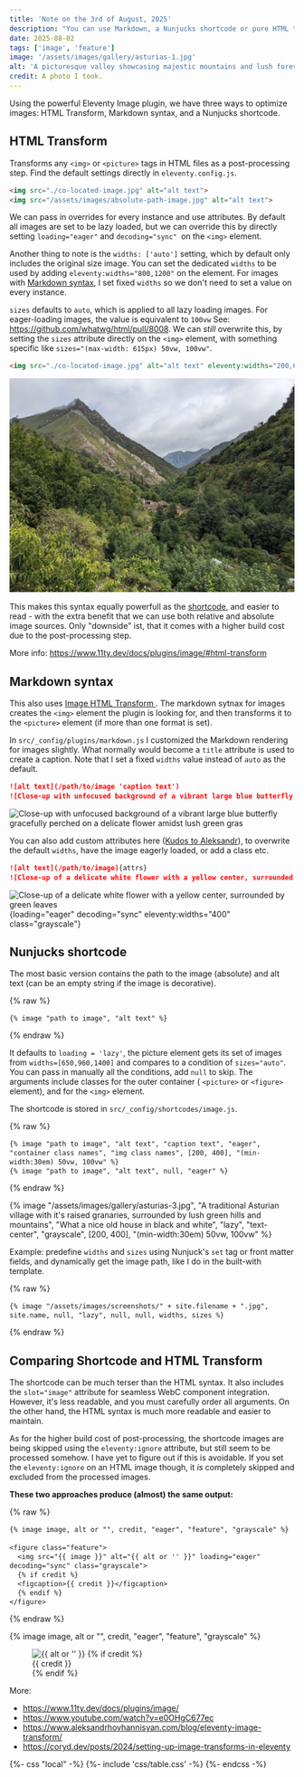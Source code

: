 ```yaml
---
title: 'Note on the 3rd of August, 2025'
description: "You can use Markdown, a Nunjucks shortcode or pure HTML to add images to your posts and pages."
date: 2025-08-02
tags: ['image', 'feature']
image: '/assets/images/gallery/asturias-1.jpg'
alt: 'A picturesque valley showcasing majestic mountains and lush forests, creating a serene and captivating landscape'
credit: A photo I took.
---
```


Using the powerful Eleventy Image plugin, we have three ways to optimize images: HTML Transform, Markdown syntax, and a Nunjucks shortcode.

## HTML Transform

Transforms any `<img>` or `<picture>` tags in HTML files as a post-processing step. Find the default settings directly in `eleventy.config.js`.

```html
<img src="./co-located-image.jpg" alt="alt text">
<img src="/assets/images/absolute-path-image.jpg" alt="alt text">
```

We can pass in overrides for every instance and use attributes. By default all images are set to be lazy loaded, but we can override this by directly setting `loading="eager"` and `decoding="sync" `on the `<img>` element.

Another thing to note is the  `widths: ['auto']` setting, which by default only includes the original size image. You can set the dedicated `widths` to be used by adding `eleventy:widths="800,1200"` on the element. For images with [Markdown syntax](/blog/post-with-an-image/#markdown-syntax), I set fixed `widths` so we don't need to set a value on every instance.

`sizes` defaults to `auto`, which is applied to all lazy loading images. For eager-loading images, the value is equivalent to `100vw` See: https://github.com/whatwg/html/pull/8008. We can _still_ overwrite this, by setting the `sizes` attribute directly on the `<img>` element, with something specific like `sizes="(max-width: 615px) 50vw, 100vw"`.

```html
<img src="./co-located-image.jpg" alt="alt text" eleventy:widths="200,600" loading="eager" decoding="sync">
```

<img src="./asturias-1.jpg" alt="A picturesque valley showcasing majestic mountains and lush forests, creating a serene and captivating landscape" eleventy:widths="200,600" sizes="(max-width: 615px) 50vw, 100vw" loading="eager" decoding="sync">

This makes this syntax equally powerfull as the [shortcode](/blog/post-with-an-image/#nunjucks-shortcode), and easier to read - with the extra benefit that we can use both relative and absolute image sources.
Only "downside" ist, that it comes with a higher build cost due to the post-processing step.

More info: https://www.11ty.dev/docs/plugins/image/#html-transform

## Markdown syntax

This also uses [Image HTML Transform ](https://www.11ty.dev/docs/plugins/image/#html-transform).
The markdown sytnax for images creates the `<img>` element the plugin is looking for, and then transforms it to the `<picture>` element (if more than one format is set).

In `src/_config/plugins/markdown.js` I customized the Markdown rendering for images slightly. What normally would become a `title` attribute is used to create a caption. Note that I set a fixed `widths` value instead of `auto` as the default.

```markdown
![alt text](/path/to/image 'caption text')
![Close-up with unfocused background of a vibrant large blue butterfly gracefully perched on a delicate flower amidst lush green gras](/assets/images/gallery/asturias-4.jpg) 'I used a portrait lens for this one'
```

![Close-up with unfocused background of a vibrant large blue butterfly gracefully perched on a delicate flower amidst lush green gras](/assets/images/gallery/asturias-4.jpg 'I used a portrait lens for this one')

You can also add custom attributes here ([Kudos to Aleksandr](https://www.aleksandrhovhannisyan.com/blog/eleventy-image-transform/)), to overwrite the default `widths`, have the image eagerly loaded, or add a class etc.

```markdown
![alt text](/path/to/image){attrs}
![Close-up of a delicate white flower with a yellow center, surrounded by green leaves](/assets/images/gallery/asturias-2.jpg){loading="eager" decoding="sync" eleventy:widths="400" class="grayscale"}
```

![Close-up of a delicate white flower with a yellow center, surrounded by green leaves](/assets/images/gallery/asturias-2.jpg){loading="eager" decoding="sync" eleventy:widths="400" class="grayscale"}

## Nunjucks shortcode

The most basic version contains the path to the image (absolute) and alt text (can be an empty string if the image is decorative).

{% raw %}

```jinja2
{% image "path to image", "alt text" %}
```

{% endraw %}

It defaults to `loading = 'lazy'`, the picture element gets its set of images from `widths=[650,960,1400]` and compares to a condition of `sizes="auto"`.
You can pass in manually all the conditions, add `null` to skip. The arguments include classes for the outer container ( `<picture>` or `<figure>` element), and for the `<img>` element.

The shortcode is stored in `src/_config/shortcodes/image.js`.

{% raw %}

```jinja2
{% image "path to image", "alt text", "caption text", "eager", "container class names", "img class names", [200, 400], "(min-width:30em) 50vw, 100vw" %}
{% image "path to image", "alt text", null, "eager" %}
```

{% endraw %}

{% image "/assets/images/gallery/asturias-3.jpg", "A traditional Asturian village with it's raised granaries, surrounded by lush green hills and mountains", "What a nice old house in black and white", "lazy", "text-center", "grayscale", [200, 400], "(min-width:30em) 50vw, 100vw" %}

Example: predefine `widths` and `sizes` using Nunjuck's `set` tag or front matter fields, and dynamically get the image path, like I do in the built-with template.

{% raw %}

```jinja2
{% image "/assets/images/screenshots/" + site.filename + ".jpg", site.name, null, "lazy", null, null, widths, sizes %}
```

{% endraw %}

## Comparing Shortcode and HTML Transform

The shortcode can be much terser than the HTML syntax. It also includes the `slot="image"` attribute for seamless WebC component integration. However, it's less readable, and you must carefully order all arguments. On the other hand, the HTML syntax is much more readable and easier to maintain.

As for the higher build cost of post-processing, the shortcode images are being skipped using the `eleventy:ignore` attribute, but still seem to be processed somehow. I have yet to figure out if this is avoidable. If you set the `eleventy:ignore` on an HTML image though, it _is_ completely skipped and excluded from the processed images.

**These two approaches produce (almost) the same output:**

{% raw %}

```jinja2
{% image image, alt or "", credit, "eager", "feature", "grayscale" %}

<figure class="feature">
  <img src="{{ image }}" alt="{{ alt or '' }}" loading="eager" decoding="sync" class="grayscale">
  {% if credit %}
  <figcaption>{{ credit }}</figcaption>
  {% endif %}
</figure>

```

{% endraw %}

{% image image, alt or "", credit, "eager", "feature", "grayscale" %}

<figure class="feature">
  <img src="{{ image }}" alt="{{ alt or '' }}" loading="eager" decoding="sync" class="grayscale">
  {% if credit %}
  <figcaption>{{ credit }}</figcaption>
  {% endif %}
</figure>


More:
- https://www.11ty.dev/docs/plugins/image/
- https://www.youtube.com/watch?v=e0OHgC677ec
- https://www.aleksandrhovhannisyan.com/blog/eleventy-image-transform/
- https://coryd.dev/posts/2024/setting-up-image-transforms-in-eleventy

{%- css "local" -%}
  {%- include 'css/table.css' -%}
{%- endcss -%}
